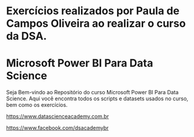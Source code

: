 # Exercícios realizados por Paula de Campos Oliveira ao realizar o curso da DSA.

# Microsoft Power BI Para Data Science

Seja Bem-vindo ao Repositório do curso Microsoft Power BI Para Data Science. Aqui você encontra todos os scripts e datasets usados no curso, bem como os exercícios.

https://www.datascienceacademy.com.br

https://www.facebook.com/dsacademybr
